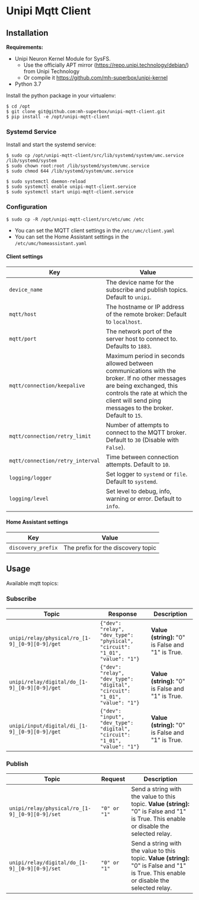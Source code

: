 # Unipi Mqtt Client

## Installation

**Requirements:**

* Unipi Neuron Kernel Module for SysFS. 
  * Use the officially APT mirror (https://repo.unipi.technology/debian/) from Unipi Technology 
  * Or compile it https://github.com/mh-superbox/unipi-kernel
* Python 3.7

Install the python package in your virtualenv:

```shell
$ cd /opt
$ git clone git@github.com:mh-superbox/unipi-mqtt-client.git
$ pip install -e /opt/unipi-mqtt-client
```

### Systemd Service

Install and start the systemd service:

```shell
$ sudo cp /opt/unipi-mqtt-client/src/lib/systemd/system/umc.service /lib/systemd/system
$ sudo chown root:root /lib/systemd/system/umc.service
$ sudo chmod 644 /lib/systemd/system/umc.service

$ sudo systemctl daemon-reload
$ sudo systemctl enable unipi-mqtt-client.service
$ sudo systemctl start unipi-mqtt-client.service
```

### Configuration

```shell
$ sudo cp -R /opt/unipi-mqtt-client/src/etc/umc /etc
```

* You can set the MQTT client settings in the `/etc/umc/client.yaml`
* You can set the Home Assistant settings in the `/etc/umc/homeassistant.yaml`

#### Client settings

Key | Value
------ | ------
`device_name` | The device name for the subscribe and publish topics. Default to `unipi`.
`mqtt/host` | The hostname or IP address of the remote broker: Default to `localhost`.
`mqtt/port` | The network port of the server host to connect to. Defaults to `1883`.
`mqtt/connection/keepalive` | Maximum period in seconds allowed between communications with the broker. If no other messages are being exchanged, this controls the rate at which the client will send ping messages to the broker. Default to `15`.
`mqtt/connection/retry_limit` | Number of attempts to connect to the MQTT broker. Default to `30` (Disable with `False`).
`mqtt/connection/retry_interval` | Time between connection attempts. Default to `10`.
`logging/logger` | Set logger to `systemd` or `file`. Default to `systemd`.
`logging/level` | Set level to debug, info, warning or error. Default to `info`.

#### Home Assistant settings

Key | Value
------ | ------
`discovery_prefix` | The prefix for the discovery topic

## Usage

Available mqtt topics:

### Subscribe

Topic | Response | Description
------ | ------ | ------
`unipi/relay/physical/ro_[1-9]_[0-9][0-9]/get` | `{"dev": "relay", "dev_type": "physical", "circuit": "1_01", "value": "1"}` | **Value (string):** "0" is False and "1" is True. 
`unipi/relay/digital/do_[1-9]_[0-9][0-9]/get` | `{"dev": "relay", "dev_type": "digital", "circuit": "1_01", "value": "1"}` | **Value (string):** "0" is False and "1" is True. 
`unipi/input/digital/di_[1-9]_[0-9][0-9]/get` | `{"dev": "input", "dev_type": "digital", "circuit": "1_01", "value": "1"}` | **Value (string):** "0" is False and "1" is True. 

### Publish

Topic | Request | Description
------ | ------ | ------
`unipi/relay/physical/ro_[1-9]_[0-9][0-9]/set` | `"0" or "1"` | Send a string with the value to this topic. **Value (string):** "0" is False and "1" is True. This enable or disable the selected relay.
`unipi/relay/digital/do_[1-9]_[0-9][0-9]/set` | `"0" or "1"` | Send a string with the value to this topic. **Value (string):** "0" is False and "1" is True. This enable or disable the selected relay.
